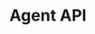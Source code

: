 ---
title: "Agent API"
version: "0.3"
type: "api-reference"
menu: 
    agent_api_reference:
        identifier: "0.3"
desc: "Embed a mobile chat window in an Android application."
color: "#ee5201"
---